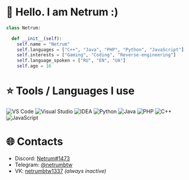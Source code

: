 # 👋 Hello. I am Netrum :)

```python
class Netrum:

  def __init__(self):
    self.name = "Netrum"
    self.languages = ["C++", "Java", "PHP", "Python", "JavaScript"]
    self.interests = ["Gaming", "Coding", "Reverse-engineering"]
    self.language_spoken = ["RU", "EN", "UA"]
    self.age = 16
```

# ⭐ Tools / Languages I use
![VS Code](https://img.shields.io/badge/Editor-VS_Code-informational?style=for-the-badge&logo=visual-studio-code&logoColor=white&color=6aa6f8)
![Visual Studio](https://img.shields.io/badge/Visual-Studio-informational?style=for-the-badge&logo=visual-studio&logoColor=white&color=6aa6f8)
![IDEA](https://img.shields.io/badge/Intellij-IDEA-informational?style=for-the-badge&logo=intellij-idea&logoColor=white&color=6aa6f8)
![Python](https://img.shields.io/badge/Code-Python-informational?style=for-the-badge&logo=python&logoColor=white&color=6aa6f8)
![Java](https://img.shields.io/badge/Code-Java-informational?style=for-the-badge&logo=java&logoColor=white&color=6aa6f8)
![PHP](https://img.shields.io/badge/Code-PHP-informational?style=for-the-badge&logo=php&logoColor=white&color=6aa6f8)
![C++](https://img.shields.io/badge/Code-C++-informational?style=for-the-badge&logo=C++&logoColor=white&color=6aa6f8)
![JavaScript](https://img.shields.io/badge/Code-javascript-informational?style=for-the-badge&logo=javascript&logoColor=white&color=6aa6f8)

# 🌐 Contacts
 - Discord: [Netrum#1473](https://discordapp.com/users/1033410846057050272)
 - Telegram: [@netrumbtw](https://t.me/netrumcc)
 - VK: [netrumbtw1337](https://vk.com/netrumbtw1337) *(always inactive)*
